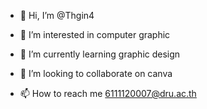 - 👋 Hi, I’m @Thgin4
- 👀 I’m interested in computer graphic
- 🌱 I’m currently learning graphic design
- 💞️ I’m looking to collaborate on canva

- 📫 How to reach me 6111120007@dru.ac.th

<!---
Thgin4/Thgin4 is a ✨ special ✨ repository because its `README.md` (this file) appears on your GitHub profile.
You can click the Preview link to take a look at your changes.
--->
